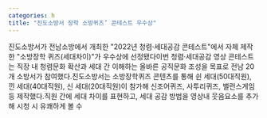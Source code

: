 ```yaml
---
categories: h
title: "진도소방서 장학 소방퀴즈’ 콘테스트 우수상"
---
```

진도소방서가 전남소방에서 개최한 "2022년 청렴·세대공감 콘테스트"에서 자체 제작한 "소방장학 퀴즈(세대차이)"가 우수상에 선정됐다이번 청렴·세대공감 영상 콘테스트는 직장 내 청렴문화 확산과 세대 간 이해하는 올바른 공직문화 조성을 목표로 전남 20개 소방서가 참여했다.진도소방서는 소방장학퀴즈 콘텐츠를 통해 쉰 세대(50대직원), 낀 세대(40대직원), 신 세대(20대직원)이 참가해 신조어퀴즈, 사투리퀴즈, 밸런스게임 등 제작했다.직원 간에 세대 차이를 표현하고, 세대 공감 방법을 영상내 웃음요소를 추가해 시청 시 유쾌하게 볼 수